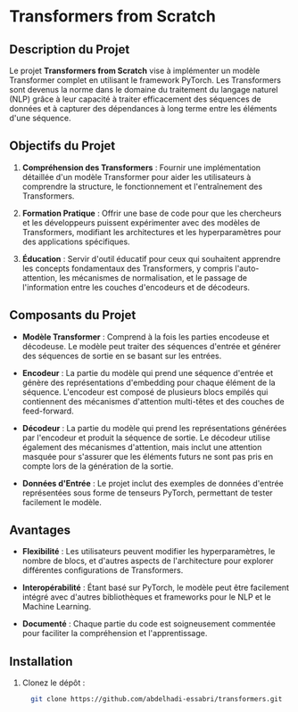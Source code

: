 # Transformers from Scratch

## Description du Projet

Le projet **Transformers from Scratch** vise à implémenter un modèle Transformer complet en utilisant le framework PyTorch. Les Transformers sont devenus la norme dans le domaine du traitement du langage naturel (NLP) grâce à leur capacité à traiter efficacement des séquences de données et à capturer des dépendances à long terme entre les éléments d'une séquence.

## Objectifs du Projet

1. **Compréhension des Transformers** : Fournir une implémentation détaillée d'un modèle Transformer pour aider les utilisateurs à comprendre la structure, le fonctionnement et l'entraînement des Transformers.

2. **Formation Pratique** : Offrir une base de code pour que les chercheurs et les développeurs puissent expérimenter avec des modèles de Transformers, modifiant les architectures et les hyperparamètres pour des applications spécifiques.

3. **Éducation** : Servir d'outil éducatif pour ceux qui souhaitent apprendre les concepts fondamentaux des Transformers, y compris l'auto-attention, les mécanismes de normalisation, et le passage de l'information entre les couches d'encodeurs et de décodeurs.

## Composants du Projet

- **Modèle Transformer** : Comprend à la fois les parties encodeuse et décodeuse. Le modèle peut traiter des séquences d'entrée et générer des séquences de sortie en se basant sur les entrées.

- **Encodeur** : La partie du modèle qui prend une séquence d'entrée et génère des représentations d'embedding pour chaque élément de la séquence. L'encodeur est composé de plusieurs blocs empilés qui contiennent des mécanismes d'attention multi-têtes et des couches de feed-forward.

- **Décodeur** : La partie du modèle qui prend les représentations générées par l'encodeur et produit la séquence de sortie. Le décodeur utilise également des mécanismes d'attention, mais inclut une attention masquée pour s'assurer que les éléments futurs ne sont pas pris en compte lors de la génération de la sortie.

- **Données d'Entrée** : Le projet inclut des exemples de données d'entrée représentées sous forme de tenseurs PyTorch, permettant de tester facilement le modèle.

## Avantages

- **Flexibilité** : Les utilisateurs peuvent modifier les hyperparamètres, le nombre de blocs, et d'autres aspects de l'architecture pour explorer différentes configurations de Transformers.

- **Interopérabilité** : Étant basé sur PyTorch, le modèle peut être facilement intégré avec d'autres bibliothèques et frameworks pour le NLP et le Machine Learning.

- **Documenté** : Chaque partie du code est soigneusement commentée pour faciliter la compréhension et l'apprentissage.

## Installation

1. Clonez le dépôt :
   ```bash
     git clone https://github.com/abdelhadi-essabri/transformers.git
